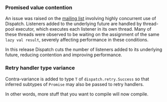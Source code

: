 ### Promised value contention

An issue was raised on the [mailing list][list] involving highly
concurrent use of Dispatch. Listeners added to the underlying future
are handled by thread-pool executor, which executes each listener in
its own thread. Many of these threads were observed to be waiting on
the assignment of the same `lazy val result`, severely affecting
performance in these conditions.

In this release Dispatch cuts the number of listeners added to its
underlying future, reducing contention and improving performance.


### Retry handler type variance

Contra-variance is added to type `T` of `dispatch.retry.Success` so
that inferred subtypes of `Promise` may also be passed to retry
handlers.

In other words, more stuff that you want to compile will now compile.

[list]: https://groups.google.com/forum/?fromgroups#!forum/dispatch-scala
